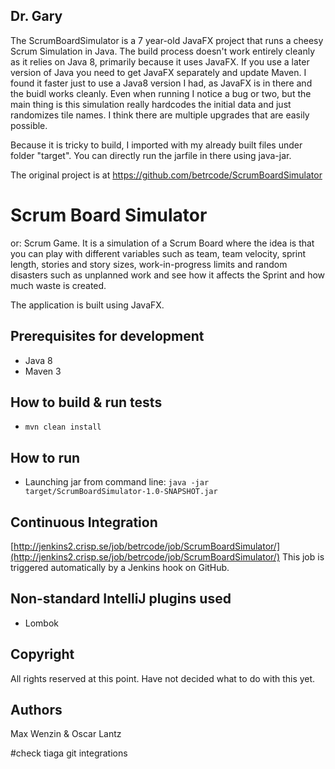 ## Dr. Gary
The ScrumBoardSimulator is a 7 year-old JavaFX project that runs a cheesy Scrum Simulation in Java.
The build process doesn't work entirely cleanly as it relies on Java 8, primarily because it uses JavaFX.
If you use a later version of Java you need to get JavaFX separately and update Maven. I found it faster just
to use a Java8 version I had, as JavaFX is in there and the buidl works cleanly. Even when running I notice
a bug or two, but the main thing is this simulation really hardcodes the initial data and just randomizes
tile names. I think there are multiple upgrades that are easily possible.

Because it is tricky to build, I imported with my already built files under folder "target". You can 
directly run the jarfile in there using java-jar.

The original project is at https://github.com/betrcode/ScrumBoardSimulator


# Scrum Board Simulator
or: Scrum Game. It is a simulation of a Scrum Board where the idea is that you can play with different variables such as
team, team velocity, sprint length, stories and story sizes, work-in-progress limits and random disasters such as
unplanned work and see how it affects the Sprint and how much waste is created.

The application is built using JavaFX.

## Prerequisites for development
* Java 8
* Maven 3

## How to build & run tests
* ```mvn clean install```

## How to run
* Launching jar from command line: ```java -jar target/ScrumBoardSimulator-1.0-SNAPSHOT.jar```

## Continuous Integration
[http://jenkins2.crisp.se/job/betrcode/job/ScrumBoardSimulator/](http://jenkins2.crisp.se/job/betrcode/job/ScrumBoardSimulator/)
This job is triggered automatically by a Jenkins hook on GitHub.

## Non-standard IntelliJ plugins used
* Lombok

## Copyright
All rights reserved at this point. Have not decided what to do with this yet.

## Authors
Max Wenzin & Oscar Lantz

#check tiaga git integrations
